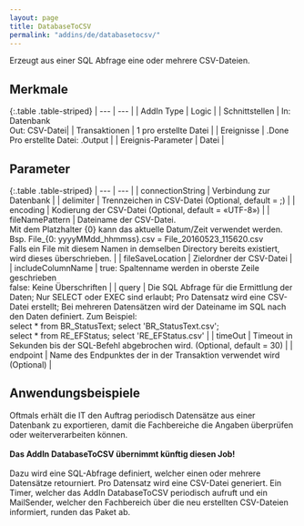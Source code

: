 ```yaml
---
layout: page
title: DatabaseToCSV
permalink: "addins/de/databasetocsv/"
---
```


Erzeugt aus einer SQL Abfrage eine oder mehrere CSV-Dateien.

## Merkmale

{:.table .table-striped}
| --- | --- |
| AddIn Type | Logic |
| Schnittstellen | In: Datenbank<br /> Out: CSV-Datei|
| Transaktionen | 1 pro erstellte Datei |
| Ereignisse | <Instanz>.Done <br /> Pro erstellte Datei: <Instanz>.Output |
| Ereignis-Parameter | Datei |


## Parameter

{:.table .table-striped}
| --- | --- |
| connectionString | Verbindung zur Datenbank | 
| delimiter | Trennzeichen in CSV-Datei (Optional, default = ;) | 
| encoding | Kodierung der CSV-Datei (Optional, default = «UTF-8») | 
| fileNamePattern | Dateiname der CSV-Datei.<br/> Mit dem Platzhalter {0} kann das aktuelle Datum/Zeit verwendet werden. Bsp. File_{0: yyyyMMdd_hhmmss}.csv = File_20160523_115620.csv<br/> Falls ein File mit diesem Namen in demselben Directory bereits existiert, wird dieses überschrieben. | 
| fileSaveLocation | Zielordner der CSV-Datei | 
| includeColumnName | true: Spaltenname werden in oberste Zeile geschrieben<br/> false: Keine Überschriften | 
| query | Die SQL Abfrage für die Ermittlung der Daten; Nur SELECT oder EXEC sind erlaubt; Pro Datensatz wird eine CSV-Datei erstellt; Bei mehreren Datensätzen wird der Dateiname im SQL nach den Daten definiert. Zum Beispiel:<br/> select * from BR_StatusText; select 'BR_StatusText.csv'; <br/> select * from RE_EFStatus; select 'RE_EFStatus.csv' | 
| timeOut | Timeout in Sekunden bis der SQL-Befehl abgebrochen wird. (Optional, default = 30) | 
| endpoint | Name des Endpunktes der in der Transaktion verwendet wird (Optional) |
 
 

## Anwendungsbeispiele 

Oftmals erhält die IT den Auftrag periodisch Datensätze aus einer Datenbank zu exportieren, damit die Fachbereiche die Angaben überprüfen oder weiterverarbeiten können.<br />
<br />
__Das AddIn DatabaseToCSV übernimmt künftig diesen Job!__<br />
<br />
Dazu wird eine SQL-Abfrage definiert, welcher einen oder mehrere Datensätze retourniert. Pro Datensatz wird eine CSV-Datei generiert.
Ein Timer, welcher das AddIn DatabaseToCSV periodisch aufruft und ein MailSender, welcher den Fachbereich über die neu erstellten CSV-Dateien informiert, runden das Paket ab.

